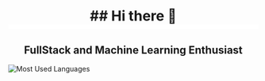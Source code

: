 <div align="center">
  <h1 style="border-bottom: 10px solid #ffffff;"> ## Hi there 👋 </h1>
</div>

<div align="center">
  <h2> FullStack and Machine Learning Enthusiast </h2>
</div>

![Most Used Languages](https://github-readme-stats.vercel.app/api/top-langs/?username=AxelAcep&layout=compact&theme=dark)




<!--
**AxelAcep/AxelAcep** is a ✨ _special_ ✨ repository because its `README.md` (this file) appears on your GitHub profile.

Here are some ideas to get you started:

- 🔭 I’m currently working on ...
- 🌱 I’m currently learning ...
- 👯 I’m looking to collaborate on ...
- 🤔 I’m looking for help with ...
- 💬 Ask me about ...
- 📫 How to reach me: ...
- 😄 Pronouns: ...
- ⚡ Fun fact: ...
-->
